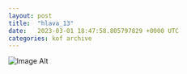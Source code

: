 ```yaml
---
layout:	post
title:	"hlava_13"
date:	2023-03-01 18:47:58.805797829 +0000 UTC
categories:	kof archive
---
```


![Image Alt](https://k0f.github.io/assets/hlava_13.png)